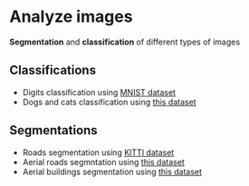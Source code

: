 Analyze images
==============

**Segmentation** and **classification** of different types of images

Classifications
---------------
  - Digits classification using [MNIST dataset](http://yann.lecun.com/exdb/mnist/)
  - Dogs and cats classification using [this dataset](https://www.kaggle.com/c/dogs-vs-cats)

Segmentations
-------------
  - Roads segmentation using [KITTI dataset](http://www.cvlibs.net/datasets/kitti/eval_road.php)
  - Aerial roads segmntation using [this dataset](https://www.cs.toronto.edu/~vmnih/data/)
  - Aerial buildings segmentation using [this dataset](https://project.inria.fr/aerialimagelabeling/)
